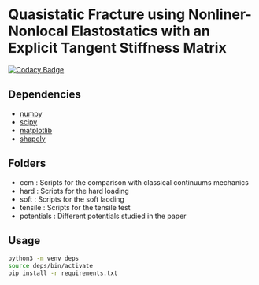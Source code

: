 # Quasistatic Fracture using Nonliner-Nonlocal Elastostatics with an Explicit Tangent Stiffness Matrix

[![Codacy Badge](https://app.codacy.com/project/badge/Grade/0e3012d373d24b47bdc85345edc46a22)](https://www.codacy.com/gh/diehlpk/AnalyticStiffnessPython/dashboard?utm_source=github.com&amp;utm_medium=referral&amp;utm_content=diehlpk/AnalyticStiffnessPython&amp;utm_campaign=Badge_Grade)

## Dependencies

* [numpy](https://numpy.org/)
* [scipy](https://www.scipy.org/)
* [matplotlib](https://matplotlib.org/)
* [shapely](https://pypi.org/project/Shapely/)

## Folders 

* ccm : Scripts for the comparison with classical continuums mechanics 
* hard : Scripts for the hard loading 
* soft : Scripts for the soft laoding 
* tensile : Scripts for the tensile test
* potentials : Different potentials studied in the paper
## Usage

```bash
python3 -m venv deps
source deps/bin/activate
pip install -r requirements.txt
```
